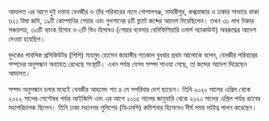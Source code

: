 আদালত এর আগে দুই দফায় বেনজীর ও তাঁর পরিবারের নামে গোপালগঞ্জ, মাদারীপুর, কক্সবাজার ও ঢাকার সাভারে থাকা ৬২১ বিঘা জমি, ১৯টি কোম্পানির শেয়ার এবং গুলশানের ৪টি ফ্ল্যাট জব্দের আদেশ দিয়েছিলেন। তখন ৩০ লাখ টাকার সঞ্চয়পত্র, ৩৩টি ব্যাংক হিসাব ও ৩টি বিও হিসাবও (শেয়ার ব্যবসার বেনিফিশিয়ারি ওনার্স অ্যাকাউন্ট) অবরুদ্ধের আদেশ দেওয়া হয়েছিল।

দুদকের পাবলিক প্রসিকিউটর (পিপি) মাহমুদ হোসেন জাহাঙ্গীর গতকাল বুধবার প্রথম আলোকে বলেন, বেনজীর পরিবারের সম্পদের অনুসন্ধান অব্যাহত রেখেছে সংস্থাটি। এখন পর্যন্ত যেসব সম্পদ পাওয়া গেছে, তা জব্দের আদেশ দিয়েছেন আদালত।

সম্পদ অনুসন্ধান চলার মধ্যেই বেনজীর আহমেদ গত ৪ মে সপরিবার দেশ ছাড়েন। তিনি ২০২০ সালের এপ্রিল থেকে ২০২২ সালের সেপ্টেম্বর পর্যন্ত আইজিপি এবং এর আগে ২০১৫ সালের জানুয়ারি থেকে ২০২০ সালের এপ্রিল পর্যন্ত র‍্যাবের মহাপরিচালক ছিলেন। তিনি ঢাকা মহানগর পুলিশের (ডিএমপি) কমিশনার হিসেবেও দীর্ঘ সময় দায়িত্ব পালন করেছেন।
